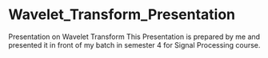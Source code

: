 # Wavelet_Transform_Presentation
Presentation on Wavelet Transform
This Presentation is prepared by me and presented it in front of my batch in semester 4 for Signal Processing course.
